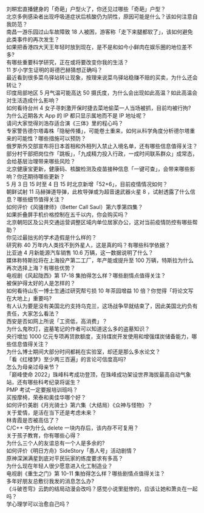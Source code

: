 刘畊宏直播健身的「奇葩」户型火了，你还见过哪些「奇葩」户型？  
北京多例感染者出现呼吸道症状后核酸仍为阴性，原因可能是什么？该如何注意自我防范？  
南昌一游乐园过山车故障致 18 人被困，游客称「走下来腿都软了」，该如何避免此类事件的再次发生？  
如果把香港四大天王年轻时放到现在，是不是和如今小鲜肉在娱乐圈的地位差不多?  
有哪些重要科学研究，正在或将要改变你我的生活？  
11 岁小学生证明的哥德巴赫猜想正确吗？  
最近看到很多菜鸟驿站转让现象，按理来说菜鸟驿站稳赚不赔的买卖，为什么还会转让？  
印度局部地区 5 月气温可能高达 50 摄氏度，为什么会出现如此高温？如此高温会对生活造成什么影响？  
如何看待台州 4 女子寻刺激开保时捷去菜地偷菜一人当场被抓，目前均被行拘?  
为什么近期各大 App 的 IP 都只显示属地而不是 IP 地址呢？  
请问大家觉得刘浩存适合演《三体》里的程心吗？  
专家警告德尔塔毒株「隐秘传播」，可能卷土重来，如何从科学角度分析德尔塔重来的可能性？哪些措施可以预防？  
俄罗斯外交部宣布将日本首相和外相列入禁止入境名单，还有哪些信息值得关注？  
部分村干部把岗位作「跳板」，「九成精力投入行政，一成时间联系群众」成常态，会给基层治理带来哪些风险？  
北京健康宝更新，健康码、核酸检测及疫苗接种信息「一键可查」，会带来哪些影响？你还期待哪些更新？  
5 月 3 日 15 时至 4 日 15 时北京新增「52+6」，目前疫情情况如何？  
朝鲜试射 11 马赫弹道导弹，此枚导弹或为超音速武器火星 8 ，试射透露了什么信息？哪些细节值得关注？  
如何评价《风骚律师》（Better Call Saul）第六季第四集？  
如果折叠屏手机价格控制在五千以内，你会购买吗？  
北京朝阳区及公共交通运营调整区域内单位居家办公，这对当前疫情防控有哪些帮助？  
你见过最拙劣的学术造假是什么样的？  
研究称 40 万年内人类找不到外星人，这是真的吗？有哪些科学依据？  
比亚迪 4 月新能源汽车销售 10.6 万辆，这一数据说明了什么？  
媒体称特斯拉将在上海投产第二工厂，年产能或提升至 100 万辆，特斯拉为什么再次选择上海？有哪些优势？  
电视剧《风起陇西》第 17-18 集拍得怎么样？哪些剧情点值得关注？  
被保护得太好的人是怎样的？  
如何看待山东一博士生通过研究帮亏损 10 年茶园增益 10 倍？你觉得「将论文写在大地上」重要吗?  
有人认为要是没有美国北约支持乌克兰，这场战争早就结束了，因此美国北约负有责任，大家怎么看法？  
西安是否如网上所说「工资低，高消费」？  
为什么鬼吹灯，盗墓笔记的作者可以知道这么多的盗墓知识？  
央行增加 1000 亿元专项再贷款额度，支持煤炭开发使用和增强煤炭储备能力，哪些信息值得关注？  
为什么博士期间大部分时间都耗在实验室，却还是那么多水论文？  
「看《红楼梦》至少两三百遍」的言论可信度高吗?  
怎么为母亲过母亲节？  
「巅峰使命 2022」珠峰科考成功登顶，在珠峰成功架设世界海拔最高自动气象站，还有哪些科考纪录将诞生？  
PMP 考试一定要报培训班吗？  
买按摩椅，荣泰和奥佳华哪个好？  
如何评价美剧《月光骑士》第六集（大结局）《众神与怪物》？  
关于爱情，是活在当下还是考虑未来？  
林青霞是否被高估了？  
C/C++ 中为什么 delete 一块内存后，该内存不可复用？  
关于孩子教育，你有哪些心得？  
为什么三个人的友谊总有一个人是多余的?  
如何评价《明日方舟》SideStory「愚人号」活动剧情？  
原神深渊满星到底对平民玩家的练度要求有多高？  
为什么现在年轻人很少愿意进入化工制造业？  
电视剧《重生之门》第 10-11 集拍得怎么样？哪些剧情点值得关注？  
多年好朋友总敷衍我发的消息怎么办?  
《斗破苍穹》云韵的结局动漫会改吗？感觉小说里挺惨的，应该让她和萧炎在一起吗？  
学心理学可以治愈自己吗？  
